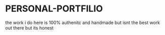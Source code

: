 # PERSONAL-PORTFILIO

the work i do here is 100% authenitc and handmade but isnt the best work out there but its honest 
